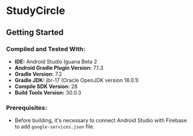 # StudyCircle

## Getting Started

### Compiled and Tested With:

- **IDE:** Android Studio Iguana Beta 2
- **Android Gradle Plugin Version:** 7.1.3
- **Gradle Version:** 7.2
- **Gradle JDK:** jbr-17 (Oracle OpenJDK version 18.0.1)
- **Compile SDK Version:** 28
- **Build Tools Version:** 30.0.3

### Prerequisites:

- Before building, it's necessary to connect Android Studio with Firebase to add `google-services.json` file.
